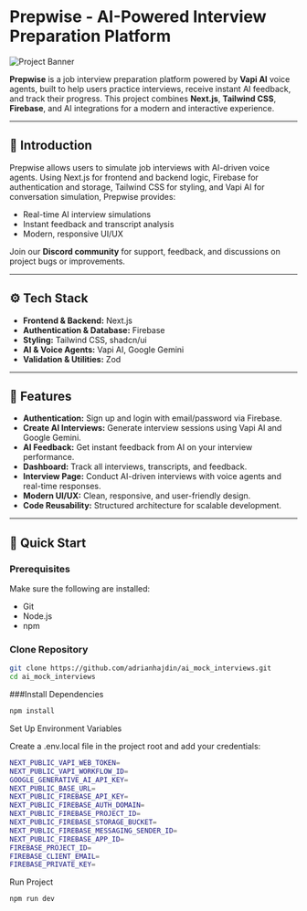 # Prepwise - AI-Powered Interview Preparation Platform

![Project Banner](./public/logo.png)  

**Prepwise** is a job interview preparation platform powered by **Vapi AI** voice agents, built to help users practice interviews, receive instant AI feedback, and track their progress. This project combines **Next.js**, **Tailwind CSS**, **Firebase**, and AI integrations for a modern and interactive experience.

---

## 🤖 Introduction
Prepwise allows users to simulate job interviews with AI-driven voice agents. Using Next.js for frontend and backend logic, Firebase for authentication and storage, Tailwind CSS for styling, and Vapi AI for conversation simulation, Prepwise provides:

- Real-time AI interview simulations  
- Instant feedback and transcript analysis  
- Modern, responsive UI/UX  

Join our **Discord community** for support, feedback, and discussions on project bugs or improvements.

---

## ⚙️ Tech Stack
- **Frontend & Backend:** Next.js  
- **Authentication & Database:** Firebase  
- **Styling:** Tailwind CSS, shadcn/ui  
- **AI & Voice Agents:** Vapi AI, Google Gemini  
- **Validation & Utilities:** Zod  

---

## 🔋 Features
- **Authentication:** Sign up and login with email/password via Firebase.  
- **Create AI Interviews:** Generate interview sessions using Vapi AI and Google Gemini.  
- **AI Feedback:** Get instant feedback from AI on your interview performance.  
- **Dashboard:** Track all interviews, transcripts, and feedback.  
- **Interview Page:** Conduct AI-driven interviews with voice agents and real-time responses.  
- **Modern UI/UX:** Clean, responsive, and user-friendly design.  
- **Code Reusability:** Structured architecture for scalable development.  

---

## 🤸 Quick Start

### Prerequisites
Make sure the following are installed:
- Git  
- Node.js  
- npm  

### Clone Repository
```bash
git clone https://github.com/adrianhajdin/ai_mock_interviews.git
cd ai_mock_interviews
```


###Install Dependencies
```bash
npm install
```

Set Up Environment Variables

Create a .env.local file in the project root and add your credentials:


```bash
NEXT_PUBLIC_VAPI_WEB_TOKEN=
NEXT_PUBLIC_VAPI_WORKFLOW_ID=
GOOGLE_GENERATIVE_AI_API_KEY=
NEXT_PUBLIC_BASE_URL=
NEXT_PUBLIC_FIREBASE_API_KEY=
NEXT_PUBLIC_FIREBASE_AUTH_DOMAIN=
NEXT_PUBLIC_FIREBASE_PROJECT_ID=
NEXT_PUBLIC_FIREBASE_STORAGE_BUCKET=
NEXT_PUBLIC_FIREBASE_MESSAGING_SENDER_ID=
NEXT_PUBLIC_FIREBASE_APP_ID=
FIREBASE_PROJECT_ID=
FIREBASE_CLIENT_EMAIL=
FIREBASE_PRIVATE_KEY=
```

Run Project

```bash
npm run dev
```
